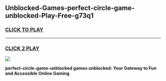 
## Unblocked-Games-perfect-circle-game-unblocked-Play-Free-g73q1
<h3>
<a href="https://premium76.site?title=perfect-circle-game-unblocked&ref=12A">CLICK TO PLAY</a></h3>
<hr>

<h3>
<a href="https://premium76.site?title=perfect-circle-game-unblocked&ref=12A">CLICK 2 PLAY</a>
  
</h3>

<a href="https://premium76.site?title=perfect-circle-game-unblocked&ref=12A"><img src="https://clearcache.store/games.png"></a>


**perfect-circle-game-unblocked games unblocked: Your Gateway to Fun and Accessible Online Gaming**
